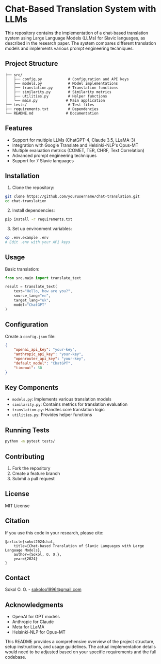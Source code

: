 # Chat-Based Translation System with LLMs

This repository contains the implementation of a chat-based translation system using Large Language Models (LLMs) for Slavic languages, as described in the research paper. The system compares different translation models and implements various prompt engineering techniques.

## Project Structure

```
├── src/
│   ├── config.py            # Configuration and API keys
│   ├── models.py            # Model implementations
│   ├── translation.py       # Translation functions
│   ├── similarity.py        # Similarity metrics
│   ├── utilities.py         # Helper functions
│   └── main.py             # Main application
├── tests/                   # Test files
├── requirements.txt         # Dependencies
└── README.md               # Documentation
```

## Features

- Support for multiple LLMs (ChatGPT-4, Claude 3.5, LLaMA-3)
- Integration with Google Translate and Helsinki-NLP's Opus-MT
- Multiple evaluation metrics (COMET, TER, CHRF, Text Correlation)
- Advanced prompt engineering techniques
- Support for 7 Slavic languages

## Installation

1. Clone the repository:
```bash
git clone https://github.com/yourusername/chat-translation.git
cd chat-translation
```

2. Install dependencies:
```bash
pip install -r requirements.txt
```

3. Set up environment variables:
```bash
cp .env.example .env
# Edit .env with your API keys
```

## Usage

Basic translation:
```python
from src.main import translate_text

result = translate_text(
    text="Hello, how are you?",
    source_lang="en",
    target_lang="uk",
    model="ChatGPT"
)
```

## Configuration

Create a `config.json` file:
```json
{
    "openai_api_key": "your-key",
    "anthropic_api_key": "your-key",
    "openrouter_api_key": "your-key",
    "default_model": "ChatGPT",
    "timeout": 30
}
```

## Key Components

- `models.py`: Implements various translation models
- `similarity.py`: Contains metrics for translation evaluation
- `translation.py`: Handles core translation logic
- `utilities.py`: Provides helper functions

## Running Tests

```bash
python -m pytest tests/
```

## Contributing

1. Fork the repository
2. Create a feature branch
3. Submit a pull request

## License

MIT License

## Citation

If you use this code in your research, please cite:
```
@article{sokol2024chat,
    title={Chat-based Translation of Slavic Languages with Large Language Models},
    author={Sokol, O. O.},
    year={2024}
}
```

## Contact

Sokol O. O. - sokoloo1996@gmail.com

## Acknowledgments

- OpenAI for GPT models
- Anthropic for Claude
- Meta for LLaMA
- Helsinki-NLP for Opus-MT

This README provides a comprehensive overview of the project structure, setup instructions, and usage guidelines. The actual implementation details would need to be adjusted based on your specific requirements and the full codebase.
